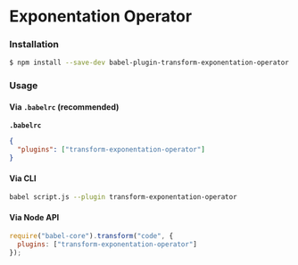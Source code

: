 # Exponentation Operator

### Installation

```sh
$ npm install --save-dev babel-plugin-transform-exponentation-operator
```

### Usage

#### Via `.babelrc` (recommended)

**`.babelrc`**

```json
{
  "plugins": ["transform-exponentation-operator"]
}
```

#### Via CLI

```sh
babel script.js --plugin transform-exponentation-operator
```

#### Via Node API

```js
require("babel-core").transform("code", {
  plugins: ["transform-exponentation-operator"]
});
```
